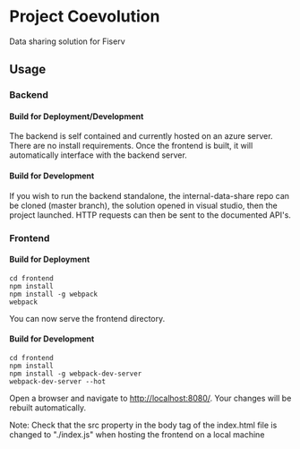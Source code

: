 # Project Coevolution

Data sharing solution for Fiserv

## Usage

### Backend

#### Build for Deployment/Development
The backend is self contained and currently hosted on an azure server. There are no install requirements. Once the frontend is built, it will automatically interface with the backend server.

#### Build for Development
If you wish to run the backend standalone, the internal-data-share repo can be cloned (master branch), the solution opened in visual studio, then the project launched. HTTP requests can then be sent to the documented API's.

### Frontend

#### Build for Deployment

```
cd frontend
npm install
npm install -g webpack
webpack
```

You can now serve the frontend directory.

#### Build for Development

```
cd frontend
npm install
npm install -g webpack-dev-server
webpack-dev-server --hot
```

Open a browser and navigate to <http://localhost:8080/>. Your changes will be rebuilt automatically.

Note: 
Check that the src property in the body tag of the index.html file is changed to "./index.js" when hosting the frontend on a local machine
